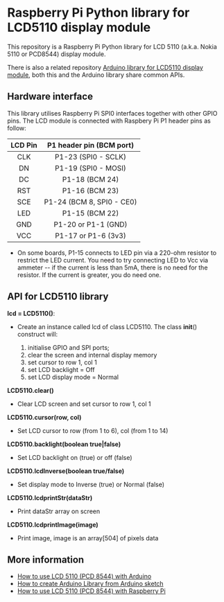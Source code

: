 # Raspberry Pi Python library for LCD5110 display module
This repository is a Raspberry Pi Python library for LCD 5110 (a.k.a. Nokia 5110 or PCD8544) display module.

There is also a related repository [Arduino library for LCD5110 display module](https://github.com/e-tinkers/LCD-5110-Arduino-library), both this and the Arduino library share common APIs.

## Hardware interface

This library utilises Raspberry Pi SPI0 interfaces together with other GPIO pins. The LCD module is connected with Raspbery Pi P1 header pins as follow:

| **LCD Pin** | **P1 header pin (BCM port)** |
|:-------:|:--------------------------:|  
|CLK |P1-23 (SPI0 - SCLK) |
|DN  |P1-19 (SPI0 - MOSI) |
|DC  |P1-18 (BCM 24) |
|RST |P1-16 (BCM 23) |
|SCE |P1-24 (BCM 8, SPI0 - CE0) |
|LED |P1-15 (BCM 22) |
|GND |P1-20 or P1-1 (GND) |
|VCC |P1-17 or P1-6 (3v3) |

* On some boards, P1-15 connects to LED pin via a 220-ohm resistor to restrict the LED current.
You need to try connecting LED to Vcc via ammeter -- if the current is less than 5mA, there 
is no need for the resistor. If the current is greater, you do need one.

## API for LCD5110 library


**lcd = LCD5110()**:

- Create an instance called lcd of class LCD5110\. The class __init__() construct will:

    1. initialise GPIO and SPI ports;
    2. clear the screen and internal display memory
    3. set cursor to row 1, col 1
    4. set LCD backlight = Off
    5. set LCD display mode = Normal


**LCD5110.clear()**
- Clear LCD screen and set cursor to row 1, col 1


**LCD5110.cursor(row, col)**
- Set LCD cursor to row (from 1 to 6), col (from 1 to 14)


**LCD5110.backlight(boolean true|false)**
- Set LCD backlight on (true) or off (false)


**LCD5110.lcdInverse(boolean true/false)**
- Set display mode to Inverse (true) or Normal (false)


**LCD5110.lcdprintStr(dataStr)**
- Print dataStr array on screen


**LCD5110.lcdprintImage(image)**
- Print image, image is an array[504] of pixels data

## More information

- [How to use LCD 5110 (PCD 8544) with Arduino](https://www.e-tinkers.com/2017/11/how-to-use-lcd-5110-pcd-8544-with-arduino/)
- [How to create Arduino Library from Arduino sketch](https://www.e-tinkers.com/2017/12/how-to-create-arduino-library-from-arduino-sketch/)
- [How to use LCD 5110 (PCD 8544) with Raspberry Pi](https://www.e-tinkers.com/2017/11/how-to-use-lcd-5110-pcd-8544-with-raspberry-pi/)
